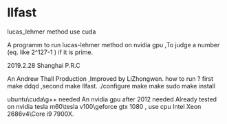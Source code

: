 # llfast
lucas_lehmer method use cuda


A programm to run lucas-lehmer method on nvidia gpu ,To judge a number (eq. like 2^127-1 ) if it is prime.

2019.2.28  Shanghai  P.R.C


An Andrew Thall Production ,Improved by LiZhongwen.
how to run ?          first make ddqd ,second make llfast.
                      ./configure              make
                      make
                      sudo make install

ubuntu\cuda\g++ needed
An nvidia gpu after 2012 needed
Already tested on nvidia tesla m60\tesla v100\geforce gtx 1080 , use cpu Intel Xeon 2686v4\Core i9 7900X.
